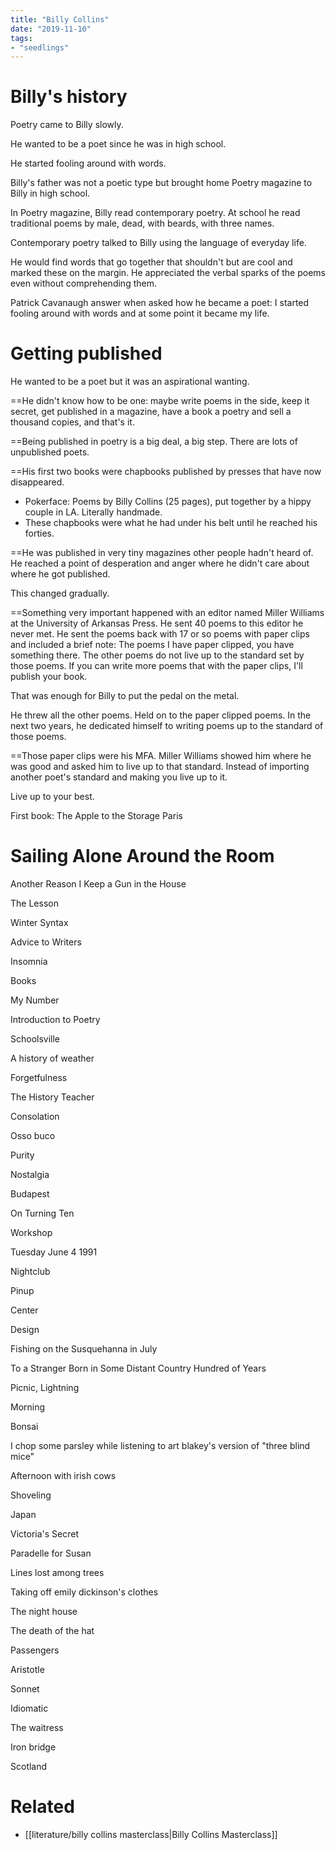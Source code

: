```yaml
---
title: "Billy Collins"
date: "2019-11-10"
tags:
- "seedlings"
---
```

# Billy's history

Poetry came to Billy slowly.

He wanted to be a poet since he was in high school.

He started fooling around with words.

Billy's father was not a poetic type but brought home Poetry magazine to Billy in high school.

In Poetry magazine, Billy read contemporary poetry. At school he read traditional poems by male, dead, with beards, with three names.

Contemporary poetry talked to Billy using the language of everyday life.

He would find words that go together that shouldn't but are cool and marked these on the margin. He appreciated the verbal sparks of the poems even without comprehending them.

Patrick Cavanaugh answer when asked how he became a poet: I started fooling around with words and at some point it became my life.

# Getting published

He wanted to be a poet but it was an aspirational wanting.

==He didn't know how to be one: maybe write poems in the side, keep it secret, get published in a magazine, have a book a poetry and sell a thousand copies, and that's it.

==Being published in poetry is a big deal, a big step. There are lots of unpublished poets.

==His first two books were chapbooks published by presses that have now disappeared.
- Pokerface: Poems by Billy Collins (25 pages), put together by a hippy couple in LA. Literally handmade.
- These chapbooks were what he had under his belt until he reached his forties.

==He was published in very tiny magazines other people hadn't heard of. He reached a point of desperation and anger where he didn't care about where he got published.

This changed gradually.

==Something very important happened with an editor named Miller Williams at the University of Arkansas Press. He sent 40 poems to this editor he never met. He sent the poems back with 17 or so poems with paper clips and included a brief note: The poems I have paper clipped, you have something there. The other poems do not live up to the standard set by those poems. If you can write more poems that with the paper clips, I'll publish your book.

That was enough for Billy to put the pedal on the metal.

He threw all the other poems. Held on to the paper clipped poems. In the next two years, he dedicated himself to writing poems up to the standard of those poems.

==Those paper clips were his MFA. Miller Williams showed him where he was good and asked him to live up to that standard. Instead of importing another poet's standard and making you live up to it.

Live up to your best.

First book: The Apple to the Storage Paris

# Sailing Alone Around the Room

Another Reason I Keep a Gun in the House

The Lesson

Winter Syntax

Advice to Writers

Insomnia

Books

My Number

Introduction to Poetry

Schoolsville

A history of weather

Forgetfulness

The History Teacher

Consolation

Osso buco

Purity

Nostalgia

Budapest

On Turning Ten

Workshop

Tuesday June 4 1991

Nightclub

Pinup

Center

Design

Fishing on the Susquehanna in July

To a Stranger Born in Some Distant Country Hundred of Years

Picnic, Lightning

Morning

Bonsai

I chop some parsley while listening to art blakey's version of "three blind mice"

Afternoon with irish cows

Shoveling

Japan

Victoria's Secret

Paradelle for Susan

Lines lost among trees

Taking off emily dickinson's clothes

The night house

The death of the hat

Passengers

Aristotle

Sonnet

Idiomatic

The waitress

Iron bridge

Scotland

# Related

- [[literature/billy collins masterclass|Billy Collins Masterclass]]